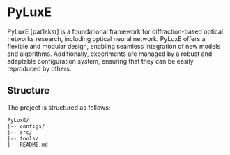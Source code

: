 # PyLuxE

PyLuxE [paɪˈlʌksɪ] is a foundational framework for diffraction-based optical networks research, including optical neural network. PyLuxE offers a flexible and modular design, enabling seamless integration of new models and algorithms. Additionally, experiments are managed by a robust and adaptable configuration system, ensuring that they can be easily reproduced by others.

## Structure

The project is structured as follows:

```
PyLuxE/
|-- configs/
|-- src/
|-- tools/
|-- README.md
```
